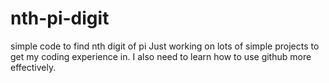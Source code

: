 # nth-pi-digit
simple code to find nth digit of pi
Just working on lots of simple projects to get my coding experience in. I also need to learn how to use github more effectively. 
